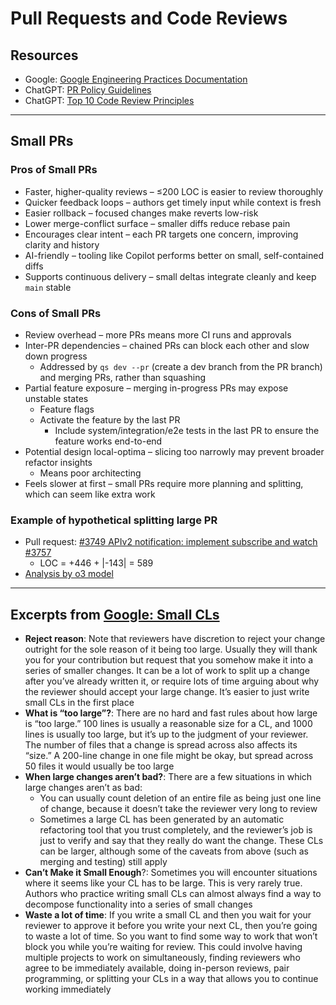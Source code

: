 # Pull Requests and Code Reviews

## Resources

- Google: [Google Engineering Practices Documentation](https://google.github.io/eng-practices/)  
- ChatGPT: [PR Policy Guidelines](https://chatgpt.com/share/68400db1-fb78-800b-91df-c24981f3150c)  
- ChatGPT: [Top 10 Code Review Principles](https://chatgpt.com/share/6840125c-6fc8-800b-a385-ec726ed972cd)  

---

## Small PRs

### Pros of Small PRs

- Faster, higher-quality reviews – ≤200 LOC is easier to review thoroughly
- Quicker feedback loops – authors get timely input while context is fresh
- Easier rollback – focused changes make reverts low-risk
- Lower merge-conflict surface – smaller diffs reduce rebase pain
- Encourages clear intent – each PR targets one concern, improving clarity and history
- AI-friendly – tooling like Copilot performs better on small, self-contained diffs
- Supports continuous delivery – small deltas integrate cleanly and keep `main` stable

### Cons of Small PRs

- Review overhead – more PRs means more CI runs and approvals
- Inter-PR dependencies – chained PRs can block each other and slow down progress
  - Addressed by `qs dev --pr` (create a dev branch from the PR branch) and merging PRs, rather than squashing
- Partial feature exposure – merging in-progress PRs may expose unstable states
  - Feature flags
  - Activate the feature by the last PR
    - Include system/integration/e2e tests in the last PR to ensure the feature works end-to-end
- Potential design local-optima – slicing too narrowly may prevent broader refactor insights
  - Means poor architecting
- Feels slower at first – small PRs require more planning and splitting, which can seem like extra work

### Example of hypothetical splitting large PR

- Pull request: [#3749 APIv2 notification: implement subscribe and watch #3757](https://github.com/voedger/voedger/pull/3757)
  - LOC = +446 + |-143| = 589
- [Analysis by o3 model](https://chatgpt.com/share/6841bc88-accc-800b-b2ff-27306ee830f2)

---

## Excerpts from [Google: Small CLs](https://google.github.io/eng-practices/review/developer/small-cls.html)

- **Reject reason**: Note that reviewers have discretion to reject your change outright for the sole reason of it being too large. Usually they will thank you for your contribution but request that you somehow make it into a series of smaller changes. It can be a lot of work to split up a change after you’ve already written it, or require lots of time arguing about why the reviewer should accept your large change. It’s easier to just write small CLs in the first place
- **What is “too large”?**: There are no hard and fast rules about how large is “too large.” 100 lines is usually a reasonable size for a CL, and 1000 lines is usually too large, but it’s up to the judgment of your reviewer. The number of files that a change is spread across also affects its “size.” A 200-line change in one file might be okay, but spread across 50 files it would usually be too large
- **When large changes aren’t bad?**: There are a few situations in which large changes aren’t as bad:  
  - You can usually count deletion of an entire file as being just one line of change, because it doesn’t take the reviewer very long to review  
  - Sometimes a large CL has been generated by an automatic refactoring tool that you trust completely, and the reviewer’s job is just to verify and say that they really do want the change. These CLs can be larger, although some of the caveats from above (such as merging and testing) still apply
- **Can’t Make it Small Enough**?: Sometimes you will encounter situations where it seems like your CL has to be large. This is very rarely true. Authors who practice writing small CLs can almost always find a way to decompose functionality into a series of small changes
- **Waste a lot of time**: If you write a small CL and then you wait for your reviewer to approve it before you write your next CL, then you’re going to waste a lot of time. So you want to find some way to work that won’t block you while you’re waiting for review. This could involve having multiple projects to work on simultaneously, finding reviewers who agree to be immediately available, doing in-person reviews, pair programming, or splitting your CLs in a way that allows you to continue working immediately


